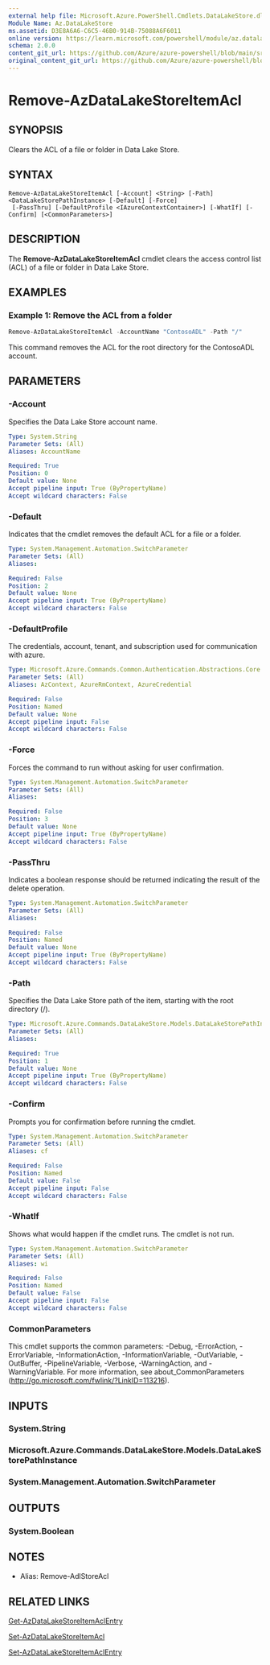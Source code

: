 ```yaml
---
external help file: Microsoft.Azure.PowerShell.Cmdlets.DataLakeStore.dll-Help.xml
Module Name: Az.DataLakeStore
ms.assetid: D3E8A6A6-C6C5-46B0-914B-75088A6F6011
online version: https://learn.microsoft.com/powershell/module/az.datalakestore/remove-azdatalakestoreitemacl
schema: 2.0.0
content_git_url: https://github.com/Azure/azure-powershell/blob/main/src/DataLakeStore/DataLakeStore/help/Remove-AzDataLakeStoreItemAcl.md
original_content_git_url: https://github.com/Azure/azure-powershell/blob/main/src/DataLakeStore/DataLakeStore/help/Remove-AzDataLakeStoreItemAcl.md
---
```


# Remove-AzDataLakeStoreItemAcl

## SYNOPSIS
Clears the ACL of a file or folder in Data Lake Store.

## SYNTAX

```
Remove-AzDataLakeStoreItemAcl [-Account] <String> [-Path] <DataLakeStorePathInstance> [-Default] [-Force]
 [-PassThru] [-DefaultProfile <IAzureContextContainer>] [-WhatIf] [-Confirm] [<CommonParameters>]
```

## DESCRIPTION
The **Remove-AzDataLakeStoreItemAcl** cmdlet clears the access control list (ACL) of a file or folder in Data Lake Store.

## EXAMPLES

### Example 1: Remove the ACL from a folder
```powershell
Remove-AzDataLakeStoreItemAcl -AccountName "ContosoADL" -Path "/"
```

This command removes the ACL for the root directory for the ContosoADL account.

## PARAMETERS

### -Account
Specifies the Data Lake Store account name.

```yaml
Type: System.String
Parameter Sets: (All)
Aliases: AccountName

Required: True
Position: 0
Default value: None
Accept pipeline input: True (ByPropertyName)
Accept wildcard characters: False
```

### -Default
Indicates that the cmdlet removes the default ACL for a file or a folder.

```yaml
Type: System.Management.Automation.SwitchParameter
Parameter Sets: (All)
Aliases:

Required: False
Position: 2
Default value: None
Accept pipeline input: True (ByPropertyName)
Accept wildcard characters: False
```

### -DefaultProfile
The credentials, account, tenant, and subscription used for communication with azure.

```yaml
Type: Microsoft.Azure.Commands.Common.Authentication.Abstractions.Core.IAzureContextContainer
Parameter Sets: (All)
Aliases: AzContext, AzureRmContext, AzureCredential

Required: False
Position: Named
Default value: None
Accept pipeline input: False
Accept wildcard characters: False
```

### -Force
Forces the command to run without asking for user confirmation.

```yaml
Type: System.Management.Automation.SwitchParameter
Parameter Sets: (All)
Aliases:

Required: False
Position: 3
Default value: None
Accept pipeline input: True (ByPropertyName)
Accept wildcard characters: False
```

### -PassThru
Indicates a boolean response should be returned indicating the result of the delete operation.

```yaml
Type: System.Management.Automation.SwitchParameter
Parameter Sets: (All)
Aliases:

Required: False
Position: Named
Default value: None
Accept pipeline input: True (ByPropertyName)
Accept wildcard characters: False
```

### -Path
Specifies the Data Lake Store path of the item, starting with the root directory (/).

```yaml
Type: Microsoft.Azure.Commands.DataLakeStore.Models.DataLakeStorePathInstance
Parameter Sets: (All)
Aliases:

Required: True
Position: 1
Default value: None
Accept pipeline input: True (ByPropertyName)
Accept wildcard characters: False
```

### -Confirm
Prompts you for confirmation before running the cmdlet.

```yaml
Type: System.Management.Automation.SwitchParameter
Parameter Sets: (All)
Aliases: cf

Required: False
Position: Named
Default value: False
Accept pipeline input: False
Accept wildcard characters: False
```

### -WhatIf
Shows what would happen if the cmdlet runs.
The cmdlet is not run.

```yaml
Type: System.Management.Automation.SwitchParameter
Parameter Sets: (All)
Aliases: wi

Required: False
Position: Named
Default value: False
Accept pipeline input: False
Accept wildcard characters: False
```

### CommonParameters
This cmdlet supports the common parameters: -Debug, -ErrorAction, -ErrorVariable, -InformationAction, -InformationVariable, -OutVariable, -OutBuffer, -PipelineVariable, -Verbose, -WarningAction, and -WarningVariable. For more information, see about_CommonParameters (http://go.microsoft.com/fwlink/?LinkID=113216).

## INPUTS

### System.String

### Microsoft.Azure.Commands.DataLakeStore.Models.DataLakeStorePathInstance

### System.Management.Automation.SwitchParameter

## OUTPUTS

### System.Boolean

## NOTES
* Alias: Remove-AdlStoreAcl

## RELATED LINKS

[Get-AzDataLakeStoreItemAclEntry](./Get-AzDataLakeStoreItemAclEntry.md)

[Set-AzDataLakeStoreItemAcl](./Set-AzDataLakeStoreItemAcl.md)

[Set-AzDataLakeStoreItemAclEntry](./Set-AzDataLakeStoreItemAclEntry.md)


